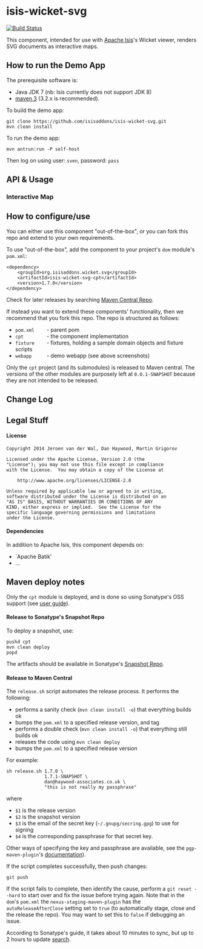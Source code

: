 # isis-wicket-svg #

[![Build Status](https://travis-ci.org/isisaddons/isis-wicket-svg.png?branch=master)](https://travis-ci.org/isisaddons/isis-wicket-svg)

This component, intended for use with [Apache Isis](http://isis.apache.org)'s Wicket viewer, renders SVG documents as interactive maps.  

## How to run the Demo App ##

The prerequisite software is:

* Java JDK 7 (nb: Isis currently does not support JDK 8)
* [maven 3](http://maven.apache.org) (3.2.x is recommended).

To build the demo app:

    git clone https://github.com/isisaddons/isis-wicket-svg.git
    mvn clean install

To run the demo app:

    mvn antrun:run -P self-host
    
Then log on using user: `sven`, password: `pass`


## API & Usage ##

### Interactive Map ###


## How to configure/use ##

You can either use this component "out-of-the-box", or you can fork this repo and extend to your own requirements.

To use "out-of-the-box", add the component to your project's `dom` module's `pom.xml`:

    <dependency>
        <groupId>org.isisaddons.wicket.svg</groupId>
        <artifactId>isis-wicket-svg-cpt</artifactId>
        <version>1.7.0</version>
    </dependency>

Check for later releases by searching [Maven Central Repo](http://search.maven.org/#search|ga|1|isis-wicket-svg-cpt).

If instead you want to extend these components' functionality, then we recommend that you fork this repo.  The repo is 
structured as follows:

* `pom.xml    ` - parent pom
* `cpt        ` - the component implementation
* `fixture    ` - fixtures, holding a sample domain objects and fixture scripts
* `webapp     ` - demo webapp (see above screenshots)

Only the `cpt` project (and its submodules) is released to Maven central.  The versions of the other modules 
are purposely left at `0.0.1-SNAPSHOT` because they are not intended to be released.


## Change Log ##


## Legal Stuff ##


#### License ####

    Copyright 2014 Jeroen van der Wal, Dan Haywood, Martin Grigorov

    Licensed under the Apache License, Version 2.0 (the
    "License"); you may not use this file except in compliance
    with the License.  You may obtain a copy of the License at

        http://www.apache.org/licenses/LICENSE-2.0

    Unless required by applicable law or agreed to in writing,
    software distributed under the License is distributed on an
    "AS IS" BASIS, WITHOUT WARRANTIES OR CONDITIONS OF ANY
    KIND, either express or implied.  See the License for the
    specific language governing permissions and limitations
    under the License.

#### Dependencies ####

In addition to Apache Isis, this component depends on:

* `Apache Batik'
* ...

##  Maven deploy notes ##

Only the `cpt` module is deployed, and is done so using Sonatype's OSS support (see 
[user guide](http://central.sonatype.org/pages/apache-maven.html)).

#### Release to Sonatype's Snapshot Repo ####

To deploy a snapshot, use:

    pushd cpt
    mvn clean deploy
    popd

The artifacts should be available in Sonatype's 
[Snapshot Repo](https://oss.sonatype.org/content/repositories/snapshots).

#### Release to Maven Central ####

The `release.sh` script automates the release process.  It performs the following:

* performs a sanity check (`mvn clean install -o`) that everything builds ok
* bumps the `pom.xml` to a specified release version, and tag
* performs a double check (`mvn clean install -o`) that everything still builds ok
* releases the code using `mvn clean deploy`
* bumps the `pom.xml` to a specified release version

For example:

    sh release.sh 1.7.0 \
                  1.7.1-SNAPSHOT \
                  dan@haywood-associates.co.uk \
                  "this is not really my passphrase"
    
where
* `$1` is the release version
* `$2` is the snapshot version
* `$3` is the email of the secret key (`~/.gnupg/secring.gpg`) to use for signing
* `$4` is the corresponding passphrase for that secret key.

Other ways of specifying the key and passphrase are available, see the `pgp-maven-plugin`'s 
[documentation](http://kohsuke.org/pgp-maven-plugin/secretkey.html)).

If the script completes successfully, then push changes:

    git push

If the script fails to complete, then identify the cause, perform a `git reset --hard` to start over and fix the issue
before trying again.  Note that in the `dom`'s `pom.xml` the `nexus-staging-maven-plugin` has the 
`autoReleaseAfterClose` setting set to `true` (to automatically stage, close and the release the repo).  You may want
to set this to `false` if debugging an issue.
 
According to Sonatype's guide, it takes about 10 minutes to sync, but up to 2 hours to update [search](http://search.maven.org).

